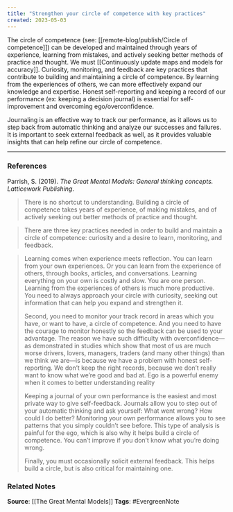 ```yaml
---
title: "Strengthen your circle of competence with key practices"
created: 2023-05-03
---
```


The circle of competence (see: [[remote-blog/publish/Circle of competence]]) can be developed and maintained through years of experience, learning from mistakes, and actively seeking better methods of practice and thought. We must [[Continuously update maps and models for accuracy]]. Curiosity, monitoring, and feedback are key practices that contribute to building and maintaining a circle of competence. By learning from the experiences of others, we can more effectively expand our knowledge and expertise. Honest self-reporting and keeping a record of our performance (ex: keeping a decision journal) is essential for self-improvement and overcoming ego/overconfidence.

Journaling is an effective way to track our performance, as it allows us to step back from automatic thinking and analyze our successes and failures. It is important to seek external feedback as well, as it provides valuable insights that can help refine our circle of competence. 

---
### References

Parrish, S. (2019). _The Great Mental Models: General thinking concepts. Latticework Publishing_.

> There is no shortcut to understanding. Building a circle of competence takes years of experience, of making mistakes, and of actively seeking out better methods of practice and thought.

> There are three key practices needed in order to build and maintain a circle of competence: curiosity and a desire to learn, monitoring, and feedback. 

> Learning comes when experience meets reflection. You can learn from your own experiences. Or you can learn from the experience of others, through books, articles, and conversations. Learning everything on your own is costly and slow. You are one person. Learning from the experiences of others is much more productive. You need to always approach your circle with curiosity, seeking out information that can help you expand and strengthen it.
> 
> Second, you need to monitor your track record in areas which you have, or want to have, a circle of competence. And you need to have the courage to monitor honestly so the feedback can be used to your advantage. The reason we have such difficulty with overconfidence—as demonstrated in studies which show that most of us are much worse drivers, lovers, managers, traders (and many other things) than we think we are—is because we have a problem with honest self-reporting. We don’t keep the right records, because we don’t really want to know what we’re good and bad at. Ego is a powerful enemy when it comes to better understanding reality
> 
> Keeping a journal of your own performance is the easiest and most private way to give self-feedback. Journals allow you to step out of your automatic thinking and ask yourself: What went wrong? How could I do better? Monitoring your own performance allows you to see patterns that you simply couldn’t see before. This type of analysis is painful for the ego, which is also why it helps build a circle of competence. You can’t improve if you don’t know what you’re doing wrong. 
> 
> Finally, you must occasionally solicit external feedback. This helps build a circle, but is also critical for maintaining one. 

### Related Notes
**Source**: [[The Great Mental Models]]
**Tags**: #EvergreenNote

